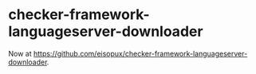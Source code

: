# checker-framework-languageserver-downloader

Now at https://github.com/eisopux/checker-framework-languageserver-downloader.
